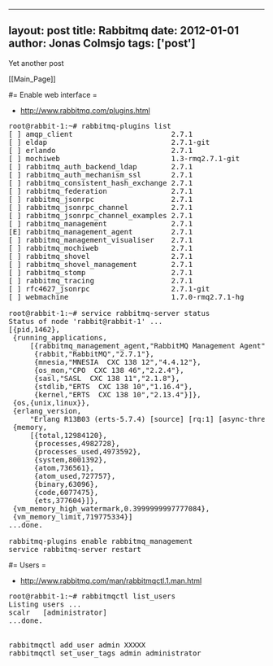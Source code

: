 
---
layout: post
title: Rabbitmq
date: 2012-01-01
author: Jonas Colmsjo
tags: ['post']
---

Yet another post





[[Main_Page]]


#= Enable web interface =

* http://www.rabbitmq.com/plugins.html

<pre>
root@rabbit-1:~# rabbitmq-plugins list
[ ] amqp_client                       2.7.1
[ ] eldap                             2.7.1-git
[ ] erlando                           2.7.1
[ ] mochiweb                          1.3-rmq2.7.1-git
[ ] rabbitmq_auth_backend_ldap        2.7.1
[ ] rabbitmq_auth_mechanism_ssl       2.7.1
[ ] rabbitmq_consistent_hash_exchange 2.7.1
[ ] rabbitmq_federation               2.7.1
[ ] rabbitmq_jsonrpc                  2.7.1
[ ] rabbitmq_jsonrpc_channel          2.7.1
[ ] rabbitmq_jsonrpc_channel_examples 2.7.1
[ ] rabbitmq_management               2.7.1
[E] rabbitmq_management_agent         2.7.1
[ ] rabbitmq_management_visualiser    2.7.1
[ ] rabbitmq_mochiweb                 2.7.1
[ ] rabbitmq_shovel                   2.7.1
[ ] rabbitmq_shovel_management        2.7.1
[ ] rabbitmq_stomp                    2.7.1
[ ] rabbitmq_tracing                  2.7.1
[ ] rfc4627_jsonrpc                   2.7.1-git
[ ] webmachine                        1.7.0-rmq2.7.1-hg

root@rabbit-1:~# service rabbitmq-server status
Status of node 'rabbit@rabbit-1' ...
[{pid,1462},
 {running_applications,
     [{rabbitmq_management_agent,"RabbitMQ Management Agent","2.7.1"},
      {rabbit,"RabbitMQ","2.7.1"},
      {mnesia,"MNESIA  CXC 138 12","4.4.12"},
      {os_mon,"CPO  CXC 138 46","2.2.4"},
      {sasl,"SASL  CXC 138 11","2.1.8"},
      {stdlib,"ERTS  CXC 138 10","1.16.4"},
      {kernel,"ERTS  CXC 138 10","2.13.4"}]},
 {os,{unix,linux}},
 {erlang_version,
     "Erlang R13B03 (erts-5.7.4) [source] [rq:1] [async-threads:30] [hipe] [kernel-poll:true]\n"},
 {memory,
     [{total,12984120},
      {processes,4982728},
      {processes_used,4973592},
      {system,8001392},
      {atom,736561},
      {atom_used,727757},
      {binary,63096},
      {code,6077475},
      {ets,377604}]},
 {vm_memory_high_watermark,0.3999999997777084},
 {vm_memory_limit,719775334}]
...done.

rabbitmq-plugins enable rabbitmq_management
service rabbitmq-server restart
</pre>

#= Users =

* http://www.rabbitmq.com/man/rabbitmqctl.1.man.html

<pre>
root@rabbit-1:~# rabbitmqctl list_users
Listing users ...
scalr	[administrator]
...done.


rabbitmqctl add_user admin XXXXX
rabbitmqctl set_user_tags admin administrator

</pre>
